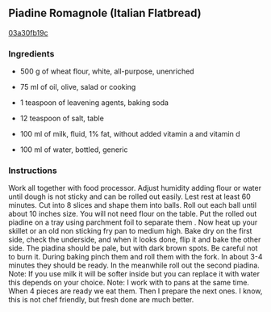 ## Piadine Romagnole (Italian Flatbread)

[03a30fb19c](http://www.food.com/recipe/piadine-romagnole-italian-flatbread-471567)

### Ingredients

 - 500 g of wheat flour, white, all-purpose, unenriched

 - 75 ml of oil, olive, salad or cooking

 - 1 teaspoon of leavening agents, baking soda

 - 12 teaspoon of salt, table

 - 100 ml of milk, fluid, 1% fat, without added vitamin a and vitamin d

 - 100 ml of water, bottled, generic

### Instructions

Work all together with food processor. Adjust humidity adding flour or water until dough is not sticky and can be rolled out easily. Lest rest at least 60 minutes. Cut into 8 slices and shape them into balls. Roll out each ball until about 10 inches size. You will not need flour on the table. Put the rolled out piadine on a tray using parchment foil to separate them . Now heat up your skillet or an old non sticking fry pan to medium high. Bake dry on the first side, check the underside, and when it looks done, flip it and bake the other side. The piadina should be pale, but with dark brown spots. Be careful not to burn it. During baking pinch them and roll them with the fork. In about 3-4 minutes they should be ready. In the meanwhile roll out the second piadina. Note: If you use milk it will be softer inside but you can replace it with water this depends on your choice. Note: I work with to pans at the same time. When 4 pieces are ready we eat them. Then I prepare the next ones. I know, this is not chef friendly, but fresh done are much better.